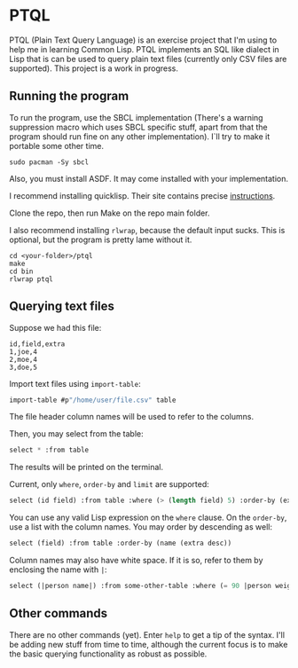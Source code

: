 # PTQL

PTQL (Plain Text Query Language) is an exercise project that I'm using to
help me in learning Common Lisp. PTQL implements an SQL like dialect in Lisp
that is can be used to query plain text files (currently only CSV files are
supported). This project is a work in progress.

## Running the program

To run the program, use the SBCL implementation (There's a warning suppression
macro which uses SBCL specific stuff, apart from that the program should run
fine on any other implementation). I`ll try to make it portable some other time.

```shell
sudo pacman -Sy sbcl
```

Also, you must install ASDF. It may come installed with your implementation.

I recommend installing quicklisp. Their site contains precise
[instructions](https://www.quicklisp.org/beta/).

Clone the repo, then run Make on the repo main folder.

I also recommend installing `rlwrap`, because the default input sucks.
This is optional, but the program is pretty lame without it.

```shell
cd <your-folder>/ptql
make
cd bin
rlwrap ptql
```

## Querying text files

Suppose we had this file:

```csv
id,field,extra
1,joe,4
2,moe,4
3,doe,5
```

Import text files using `import-table`:

```lisp
import-table #p"/home/user/file.csv" table
```

The file header column names will be used to refer to the columns.

Then, you may select from the table:

```lisp
select * :from table
```

The results will be printed on the terminal.

Current, only `where`, `order-by` and `limit` are supported:

```lisp
select (id field) :from table :where (> (length field) 5) :order-by (extra) :limit 10
```

You can use any valid Lisp expression on the `where` clause. On the `order-by`,
use a list with the column names. You may order by descending as well:

```lisp
select (field) :from table :order-by (name (extra desc))
```

Column names may also have white space. If it is so, refer to them by enclosing
the name with `|`:

```lisp
select (|person name|) :from some-other-table :where (= 90 |person weight|)
```

## Other commands

There are no other commands (yet). Enter `help` to get a tip of the syntax.
I'll be adding new stuff from time to time, although the current focus is to
make the basic querying functionality as robust as possible.
